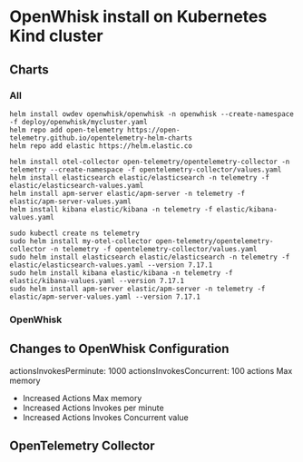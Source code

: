 # OpenWhisk install on Kubernetes Kind cluster

## Charts

### All

```shell
helm install owdev openwhisk/openwhisk -n openwhisk --create-namespace -f deploy/openwhisk/mycluster.yaml
helm repo add open-telemetry https://open-telemetry.github.io/opentelemetry-helm-charts
helm repo add elastic https://helm.elastic.co

helm install otel-collector open-telemetry/opentelemetry-collector -n telemetry --create-namespace -f opentelemetry-collector/values.yaml
helm install elasticsearch elastic/elasticsearch -n telemetry -f elastic/elasticsearch-values.yaml
helm install apm-server elastic/apm-server -n telemetry -f elastic/apm-server-values.yaml
helm install kibana elastic/kibana -n telemetry -f elastic/kibana-values.yaml

sudo kubectl create ns telemetry
sudo helm install my-otel-collector open-telemetry/opentelemetry-collector -n telemetry -f opentelemetry-collector/values.yaml
sudo helm install elasticsearch elastic/elasticsearch -n telemetry -f elastic/elasticsearch-values.yaml --version 7.17.1
sudo helm install kibana elastic/kibana -n telemetry -f elastic/kibana-values.yaml --version 7.17.1
sudo helm install apm-server elastic/apm-server -n telemetry -f elastic/apm-server-values.yaml --version 7.17.1

```

### OpenWhisk


## Changes to OpenWhisk Configuration

actionsInvokesPerminute: 1000
    actionsInvokesConcurrent: 100
    actions Max memory

* Increased Actions Max memory
* Increased Actions Invokes per minute
* Increased Actions Invokes Concurrent value

## OpenTelemetry Collector



